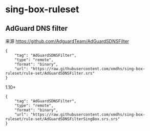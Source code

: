 # sing-box-ruleset

## AdGuard DNS filter
来源 https://github.com/AdguardTeam/AdGuardSDNSFilter
```
{
    "tag": "AdGuardSDNSFilter",
    "type": "remote",
    "format": "binary",
    "url": "https://raw.githubusercontent.com/xmdhs/sing-box-ruleset/rule-set/AdGuardSDNSFilter.srs"
}
```

1.10+
```
{
    "tag": "AdGuardSDNSFilter",
    "type": "remote",
    "format": "binary",
    "url": "https://raw.githubusercontent.com/xmdhs/sing-box-ruleset/rule-set/AdGuardSDNSFilterSingBox.srs.srs"
}
```
